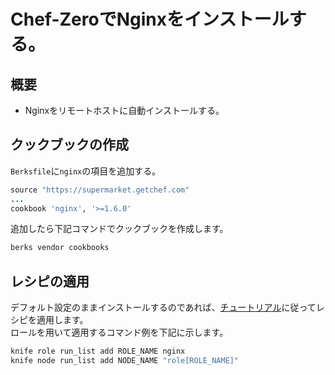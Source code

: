 # Chef-ZeroでNginxをインストールする。

## 概要

* Nginxをリモートホストに自動インストールする。

## クックブックの作成

`Berksfile`に`nginx`の項目を追加する。

```ruby
source "https://supermarket.getchef.com"
...
cookbook 'nginx', '>=1.6.0'
```

追加したら下記コマンドでクックブックを作成します。

```sh
berks vendor cookbooks
```
## レシピの適用

デフォルト設定のままインストールするのであれば、[チュートリアル](/Chef-Zero/Tutorial)に従ってレシピを適用します。  
ロールを用いて適用するコマンド例を下記に示します。

```sh
knife role run_list add ROLE_NAME nginx
knife node run_list add NODE_NAME "role[ROLE_NAME]"
```
